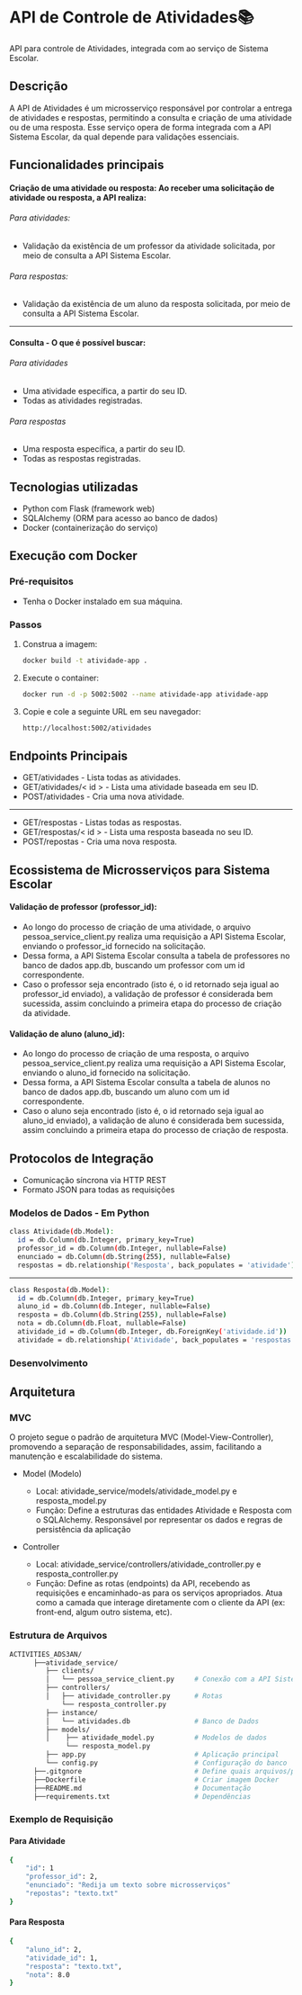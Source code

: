 # API de Controle de Atividades📚

API para controle de Atividades, integrada com ao serviço de Sistema Escolar.

## Descrição

A API de Atividades é um microsserviço responsável por controlar a entrega de atividades e respostas, permitindo a consulta e criação de uma atividade ou de uma resposta. Esse serviço opera de forma integrada com a API Sistema Escolar, da qual depende para validações essenciais.

## Funcionalidades principais
#### Criação de uma atividade ou resposta: Ao receber uma solicitação de atividade ou resposta, a API realiza:

###### Para atividades:
- Validação da existência de um professor da atividade solicitada, por meio de consulta a API Sistema Escolar.

###### Para respostas:
- Validação da existência de um aluno da resposta solicitada, por meio de consulta a API Sistema Escolar.
-------------------------------------------------------------------------------------------------------------
#### Consulta - O que é possível buscar:
###### Para atividades
- Uma atividade específica, a partir do seu ID.
- Todas as atividades registradas.

###### Para respostas
- Uma resposta específica, a partir do seu ID.
- Todas as respostas registradas.

## Tecnologias utilizadas
- Python com Flask (framework web)
- SQLAlchemy (ORM para acesso ao banco de dados)
- Docker (containerização do serviço)

## Execução com Docker

### Pré-requisitos

- Tenha o Docker instalado em sua máquina.

### Passos

1. Construa a imagem:
   ```bash
   docker build -t atividade-app .

2. Execute o container:
   ```bash
   docker run -d -p 5002:5002 --name atividade-app atividade-app

3. Copie e cole a seguinte URL em seu navegador:
   ```bash
   http://localhost:5002/atividades

## Endpoints Principais

- GET/atividades - Lista todas as atividades.
- GET/atividades/< id > - Lista uma atividade baseada em seu ID.
- POST/atividades - Cria uma nova atividade.
------------------------------------------------------------------------------------
- GET/respostas - Listas todas as respostas.
- GET/respostas/< id > - Lista uma resposta baseada no seu ID.
- POST/repostas - Cria uma nova resposta.

## Ecossistema de Microsserviços para Sistema Escolar
#### Validação de professor (professor_id):
- Ao longo do processo de criação de uma atividade, o arquivo pessoa_service_client.py realiza uma requisição a API Sistema Escolar, enviando o professor_id fornecido na solicitação.
- Dessa forma, a API Sistema Escolar consulta a tabela de professores no banco de dados app.db, buscando um professor com um id correspondente.
- Caso o professor seja encontrado (isto é, o id retornado seja igual ao professor_id enviado), a validação de professor é considerada bem sucessida, assim concluindo a primeira etapa do processo de criação da atividade.

#### Validação de aluno (aluno_id):
- Ao longo do processo de criação de uma resposta, o arquivo pessoa_service_client.py realiza uma requisição a API Sistema Escolar, enviando o aluno_id fornecido na solicitação.
- Dessa forma, a API Sistema Escolar consulta a tabela de alunos no banco de dados app.db, buscando um aluno com um id correspondente.
- Caso o aluno seja encontrado (isto é, o id retornado seja igual ao aluno_id enviado), a validação de aluno é considerada bem sucessida, assim concluindo a primeira etapa do processo de criação de resposta.


## Protocolos de Integração

- Comunicação síncrona via HTTP REST
- Formato JSON para todas as requisições


### Modelos de Dados - Em Python

  ```bash
  class Atividade(db.Model):
    id = db.Column(db.Integer, primary_key=True)
    professor_id = db.Column(db.Integer, nullable=False)
    enunciado = db.Column(db.String(255), nullable=False)
    respostas = db.relationship('Resposta', back_populates = 'atividade')
```
 -----------------------------------------------------------------------------
 
  ```bash
  class Resposta(db.Model):
    id = db.Column(db.Integer, primary_key=True)
    aluno_id = db.Column(db.Integer, nullable=False)
    resposta = db.Column(db.String(255), nullable=False)
    nota = db.Column(db.Float, nullable=False)
    atividade_id = db.Column(db.Integer, db.ForeignKey('atividade.id'))
    atividade = db.relationship('Atividade', back_populates = 'respostas')
```

### Desenvolvimento 

## Arquitetura 
### MVC

O projeto segue o padrão de arquitetura MVC (Model-View-Controller), promovendo a separação de responsabilidades, assim, facilitando a manutenção e escalabilidade do sistema.

- Model (Modelo)
  - Local: atividade_service/models/atividade_model.py e resposta_model.py
  - Função: Define a estruturas das entidades Atividade e Resposta com o SQLAlchemy. Responsável por representar os dados e regras de persistência da aplicação

- Controller
  - Local: atividade_service/controllers/atividade_controller.py e resposta_controller.py
  - Função: Define as rotas (endpoints) da API, recebendo as requisições e encaminhado-as para os serviços apropriados. Atua como a camada que interage diretamente com o cliente da API (ex: front-end, algum outro sistema, etc).

### Estrutura de Arquivos
```bash
ACTIVITIES_ADS3AN/
      ├──atividade_service/
         ├── clients/         
         │   └── pessoa_service_client.py     # Conexão com a API Sistema Escolar  
         ├── controllers/              
         │   ├── atividade_controller.py      # Rotas
             └── resposta_controller.py    
         ├── instance/            
         │   └── atividades.db                # Banco de Dados
         ├── models/
         │    ├── atividade_model.py          # Modelos de dados
              └── resposta_model.py      
         ├── app.py                           # Aplicação principal       
         └── config.py                        # Configuração do banco 
      ├──.gitgnore                            # Define quais arquivos/pastas o Git deve ignorar
      ├──Dockerfile                           # Criar imagem Docker
      ├──README.md                            # Documentação
      ├──requirements.txt                     # Dependências
```

### Exemplo de Requisição

#### Para Atividade
```bash
{
    "id": 1
    "professor_id": 2, 
    "enunciado": "Redija um texto sobre microsserviços"
    "repostas": "texto.txt"
}
```

#### Para Resposta
```bash
{
    "aluno_id": 2, 
    "atividade_id": 1,
    "resposta": "texto.txt",
    "nota": 8.0
}
```
